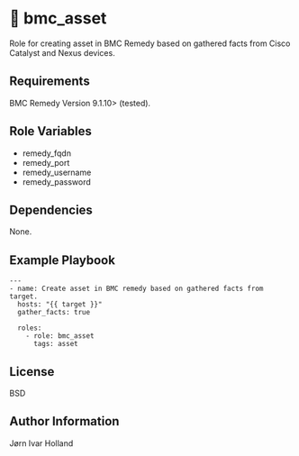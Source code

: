 🧾 bmc\_asset
============

Role for creating asset in BMC Remedy based on gathered facts from Cisco Catalyst and Nexus devices.

Requirements
------------

BMC Remedy Version 9.1.10> (tested).

Role Variables
--------------

- remedy\_fqdn
- remedy\_port
- remedy\_username
- remedy\_password

Dependencies
------------

None.

Example Playbook
----------------

    ---
    - name: Create asset in BMC remedy based on gathered facts from target.
      hosts: "{{ target }}"
      gather_facts: true

      roles:
        - role: bmc_asset
          tags: asset

License
-------

BSD

Author Information
------------------

Jørn Ivar Holland
